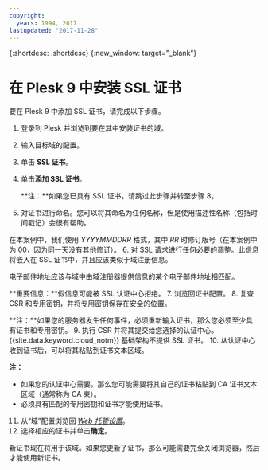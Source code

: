 ```yaml
---
copyright:
  years: 1994, 2017
lastupdated: "2017-11-28"
---
```


{:shortdesc: .shortdesc}
{:new_window: target="_blank"}

# 在 Plesk 9 中安装 SSL 证书

要在 Plesk 9 中添加 SSL 证书，请完成以下步骤。

1. 登录到 Plesk 并浏览到要在其中安装证书的域。
2. 输入目标域的配置。
3. 单击 **SSL 证书**。
4. 单击**添加 SSL 证书**。

   **注：**如果您已具有 SSL 证书，请跳过此步骤并转至步骤 8。
5.  对证书进行命名。您可以将其命名为任何名称，但是使用描述性名称（包括时间戳记）会很有帮助。

   在本案例中，我们使用 *YYYYMMDDRR* 格式，其中 *RR* 时修订版号（在本案例中为 00，因为同一天没有其他修订）。
6. 对 SSL 请求进行任何必要的调整。此信息将嵌入在 SSL 证书中，并且应该类似于域注册信息。

  电子邮件地址应该与域中由域注册器提供信息的某个电子邮件地址相匹配。

  **重要信息：**假信息可能被 SSL 认证中心拒绝。
7. 浏览回证书配置。
8. 复查 CSR 和专用密钥，并将专用密钥保存在安全的位置。  

  **注：**如果您的服务器发生任何事件，必须重新输入证书，那么您必须至少具有证书和专用密钥。
9. 执行 CSR 并将其提交给您选择的认证中心。{{site.data.keyword.cloud_notm}} 基础架构不提供 SSL 证书。
10. 从认证中心收到证书后，可以将其粘贴到证书文本区域。

   **注：**
   * 如果您的认证中心需要，那么您可能需要将其自己的证书粘贴到 CA 证书文本区域（通常称为 CA 束）。
   * 必须具有匹配的专用密钥和证书才能使用证书。
11. 从“域”配置浏览回 *<span style="text-decoration: underline">Web 托管设置</span>*。
12. 选择相应的证书并单击**确定**。

新证书现在将用于该域。如果您更新了证书，那么可能需要完全关闭浏览器，然后才能使用新证书。
